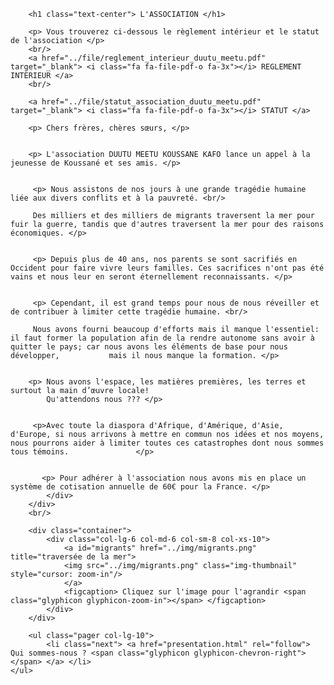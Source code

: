 <div class="container">
            <div id="content">
        
        <h1 class="text-center"> L'ASSOCIATION </h1>
        
        <p> Vous trouverez ci-dessous le règlement intérieur et le statut de l'association </p>
        <br/>
        <a href="../file/reglement_interieur_duutu_meetu.pdf" target="_blank"> <i class="fa fa-file-pdf-o fa-3x"></i> REGLEMENT INTERIEUR </a>
        <br/>
        
        <a href="../file/statut_association_duutu_meetu.pdf" target="_blank"> <i class="fa fa-file-pdf-o fa-3x"></i> STATUT </a>
        
        <p> Chers frères, chères sœurs, </p> 
        
        
        <p> L'association DUUTU MEETU KOUSSANE KAFO lance un appel à la jeunesse de Koussané et ses amis. </p>
        
        
         <p> Nous assistons de nos jours à une grande tragédie humaine liée aux divers conflits et à la pauvreté. <br/>
        
         Des milliers et des milliers de migrants traversent la mer pour fuir la guerre, tandis que d'autres traversent la mer pour des raisons économiques. </p>
        
        
         <p> Depuis plus de 40 ans, nos parents se sont sacrifiés en Occident pour faire vivre leurs familles. Ces sacrifices n'ont pas été vains et nous leur en seront éternellement reconnaissants. </p>
        
        
         <p> Cependant, il est grand temps pour nous de nous réveiller et de contribuer à limiter cette tragédie humaine. <br/>
        
         Nous avons fourni beaucoup d'efforts mais il manque l'essentiel: il faut former la population afin de la rendre autonome sans avoir à quitter le pays; car nous avons les éléments de base pour nous développer,           mais il nous manque la formation. </p>
        
        
        <p> Nous avons l'espace, les matières premières, les terres et surtout la main d’œuvre locale!
            Qu'attendons nous ??? </p>
        
        
         <p>Avec toute la diaspora d'Afrique, d'Amérique, d'Asie, d'Europe, si nous arrivons à mettre en commun nos idées et nos moyens, nous pourrons aider à limiter toutes ces catastrophes dont nous sommes tous témoins.               </p>         
        
        
           <p> Pour adhérer à l'association nous avons mis en place un système de cotisation annuelle de 60€ pour la France. </p>
            </div>
        </div>
        <br/>
        
        <div class="container">
            <div class="col-lg-6 col-md-6 col-sm-8 col-xs-10">
                <a id="migrants" href="../img/migrants.png" title="traversée de la mer">
                <img src="../img/migrants.png" class="img-thumbnail" style="cursor: zoom-in"/>
                </a>
                <figcaption> Cliquez sur l'image pour l'agrandir <span class="glyphicon glyphicon-zoom-in"></span> </figcaption>
            </div>
        </div>
        
        <ul class="pager col-lg-10">        
            <li class="next"> <a href="presentation.html" rel="follow"> Qui sommes-nous ? <span class="glyphicon glyphicon-chevron-right"> </span> </a> </li>
    </ul>
